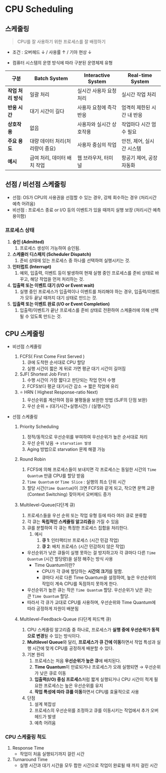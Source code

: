 # CPU Scheduling

## 스케줄링

> CPU를 잘 사용하기 위한 프로세스를 잘 배정하기
> 

- 조건 : 오버헤드 ↓ / 사용률 ↑ / 기아 현상 ↓

- 컴퓨터 시스템의 운영 방식에 따라 구분된 운영체제 유형

| **구분** | **Batch System** | **Interactive System** | **Real-time System** |
| --- | --- | --- | --- |
| **작업 처리 방식** | 일괄 처리 | 실시간 사용자 요청 처리 | 실시간 작업 처리 |
| **반응 시간** | 대기 시간이 길다 | 사용자 요청에 즉각 반응 | 엄격히 제한된 시간 내 반응 |
| **상호작용** | 없음 | 사용자와 실시간 상호작용 | 작업마다 시간 엄수 필요 |
| **주요 용도** | 대량 데이터 처리(처리량이 중요) | 사용자 중심의 작업 | 안전, 제어, 실시간 시스템 |
| **예시** | 급여 처리, 데이터 배치 작업 | 웹 브라우저, 터미널 | 항공기 제어, 공장 자동화 |

## 선점 / 비선점 스케줄링

- 선점: OS가 CPU의 사용권을 선점할 수 있는 경우, 강제 회수하는 경우 (처리시간 예측 어려움)
- 비선점 : 프로세스 종료 or I/O 등의 이벤트가 있을 때까지 실행 보장 (처리시간 예측 용이함)

### 프로세스 상태


1. **승인 (Admitted)** 
    1. 프로세스 생성이 가능하여 승인됨.
2. **스케줄러 디스패치 (Scheduler Dispatch)** 
    1. 준비 상태에 있는 프로세스 중 하나를 선택하여 실행시키는 것.
3. **인터럽트 (Interrupt)**
    1. 예외, 입출력, 이벤트 등이 발생하여 현재 실행 중인 프로세스를 준비 상태로 바꾸고, 해당 작업을 먼저 처리하는 것.
4. **입출력 또는 이벤트 대기 (I/O or Event wait)**
    1. 실행 중인 프로세스가 입출력이나 이벤트를 처리해야 하는 경우, 입출력/이벤트가 모두 끝날 때까지 대기 상태로 만드는 것.
5. **입출력 또는 이벤트 완료 (I/O or Event Completion)**
    1. 입출력/이벤트가 끝난 프로세스를 준비 상태로 전환하여 스케줄러에 의해 선택될 수 있도록 만드는 것.

## CPU 스케줄링

- 비선점 스케줄링
    1. FCFS( First Come First Served )
        1. 큐에 도착한 순서대로 CPU 할당
        2. 실행 시간이 짧은 게 뒤로 가면 평균 대기 시간이 길어짐
    2. SJF( Shortest Job First )
        1. 수행 시간이 가장 짧다고 판단되는 작업 먼저 수행
        2. FCFS보다 평균 대기시간 감소 → 짧은 작업에 유리
    3. ⭐ HRN ( Highest Response-ratio Next)
        1. 우선순위를 계산하여 점유 불평들을 보완한 방법 (SJF의 단점 보완)
        2. 우선 순위 = (대기시간+실행시간) / (실행시간)

- 선점 스케줄링
    1. Priority Scheduling
        1. 정적/동적으로 우선순위를 부여하여 우선순위가 높은 순서대로 처리
        2. 우선 순위 낮음 → `starvation 발생`
        3. Aging 방법으로 starvation 문제 해결 가능
    2. Round Robin
        1. FCFS에 의해 프로세스들이 보내지면 각 프로세스는 동일한 시간의 `Time Quantum` 만큼 CPU를 할당 받음
        2. `Time Quantum` or `Time Slice` : 실행의 최소 단위 시간
        3. 할당 시간(`Time Quantum`)이 크면 FCFS와 같게 되고, 작으면 문맥 교환 (Context Switching) 잦아져서 오버헤드 증가
    3. Multilevel-Queue(다단계 큐)
        1. 프로세스들을 우선 순위 또는 작업 유형 등에 따라 여러 큐로 분류함
        2. 각 큐는 **독립적인 스케쥴링 알고리즘**을 가질 수 있음
        3. 큐를 분할하여 각 큐는 특정한 프로세스 집합을 처리한다.
            1. 예시
                1. **큐 1**: 인터랙티브 프로세스 (시간 민감 작업)
                2. **큐 2**: 배치 프로세스 (시간 민감하지 않은 작업)

        
        - 우선순위가 낮은 큐들이 실행 못하는 걸 방지하고자 각 큐마다 다른 `Time Quantum` (시간 할당량)을 설정 해주는 방식 사용
            - Time Quantum이란?
                - CPU가 각 큐에 할당하는 **시간의 크기**를 말함.
                - 큐마다 서로 다른 Time Quantum을 설정하여, 높은 우선순위의 작업이 계속 CPU를 독점하지 못하게 한다.
        - 우선순위가 높은 큐는 작은 `Time Quantum` 할당. 우선순위가 낮은 큐는 큰 `Time Quantum` 할당.
        - 따라서 각 큐가 교대로 CPU를 사용하며, 우선순위와 Time Quantum에 따라 공정하게 자원이 배분됨
    4. Multilevel-Feedback-Queue (다단계 피드백 큐)   


        1. CPU 스케줄링 알고리즘 중 하나로, 프로세스가 **실행 중에 우선순위가 동적으로 변경**될 수 있는 방식이다.
        2. **Multilevel Queue**와 달리, **프로세스가 큐 간에 이동**하면서 작업 특성과 실행 시간에 맞게 CPU를 공정하게 배분할 수 있다.
        3. 기본 원리
            1. 프로세스는 처음 **우선순위가 높은 큐**에 배치된다.
            2. **Time Quantum**이 만료되거나 프로세스가 오래 실행되면 → 우선순위가 낮은 큐로 이동
            3. **입출력(I/O) 중심 프로세스**처럼 짧게 실행되거나 CPU 시간이 적게 필요한 프로세스는 높은 우선순위를 유지
            4. **작업 특성에 따라 큐를 이동**하면서 CPU를 효율적으로 사용
        4. 단점
            1. 설계 복잡성
            2. 프로세스의 우선순위를 조정하고 큐를 이동시키는 작업에서 추가 오버헤드가 발생
            3. 예측 어려움

### **CPU 스케줄링 척도**

1. Response Time
    - 작업이 처음 실행되기까지 걸린 시간
2. Turnaround Time
    - 실행 시간과 대기 시간을 모두 합한 시간으로 작업이 완료될 때 까지 걸린 시간